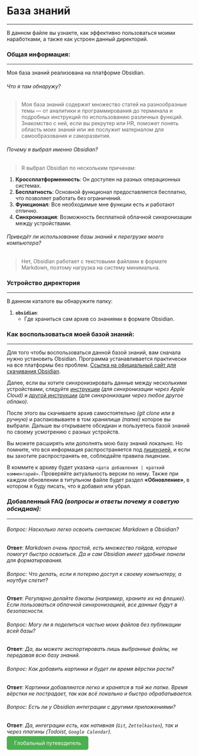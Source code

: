 # База знаний

---

В данном файле вы узнаете, как эффективно пользоваться моими наработками, а также как устроен данный директорий.

### Общая информация:

---

Моя база знаний реализована на платформе Obsidian.

###### Что я там обнаружу?

> Моя база знаний содержит множество статей на разнообразные темы — от аналитики и программирования до терминала и подробных инструкций по использованию различных функций. Знакомство с ней, если вы рекрутер или HR, поможет понять область моих знаний или же послужит материалом для самообразования и саморазвития.

###### Почему я выбрал именно Obsidian?

> Я выбрал Obsidian по нескольким причинам:

1. **Кроссплатформенность**: Он доступен на разных операционных системах.
2. **Бесплатность**: Основной функционал предоставляется бесплатно, что позволяет работать без ограничений.
3. **Функционал**: Все необходимые мне функции есть и работают отлично.
4. **Синхронизация**: Возможность бесплатной облачной синхронизации между устройствами.

###### Приведёт ли использование базы знаний к перегрузке моего компьютера?

> Нет, Obsidian работает с текстовыми файлами в формате Markdown, поэтому нагрузка на систему минимальна.

### Устройство директория

---

В данном каталоге вы обнаружите папку:

1. **`obsidian`**:
   - Где храниться сам архив со знаниями в формате Obsidian.

### Как воспользоваться моей базой знаний:

---

Для того чтобы воспользоваться данной базой знаний, вам сначала нужно установить Obsidian. Программа устанавливается практически на все платформы без проблем.
[Ссылка на официальный сайт для скачивания Obsidian](https://obsidian.md/download).

Далее, если вы хотите синхронизировать данные между несколькими устройствами, следуйте [инструкции](https://habr.com/ru/articles/841994/) *(для синхронизации через Apple Cloud)* и [другой инструкции](https://telegra.ph/Obsidian--YAndeksDisk-Win--Android--iOS-09-25) *(для синхронизации через любое другое облако)*.

После этого вы скачиваете архив самостоятельно *(git clone или в ручную)* и распаковываете в том хранилище *(папке)* которое вы выбрали. Дальше вы открываете обсидиан и пользуетесь базой знаний по своему усмотрению с разных устройств.

Вы можете расширять или дополнять мою базу знаний локально. Но помните, что вся информация распространяется под [лицензией](https://github.com/Akhzariell/Akhzariel-Projects/blob/master/GLOBAL_README.md), и если вы захотите распространять ее, соблюдайте правила лицензии.

В коммите к архиву будет указана `«дата добавления | краткий комментарий»`. Проверяйте актуальность версии по нему. Также при каждом обновлении в титульном файле будет раздел **«Обновление»**, в котором я буду писать, что я добавил или убрал.

### Добавленный FAQ *(вопросы и ответы почему я советую обсидиан):*

---

###### Вопрос: Насколько легко освоить синтаксис Markdown в Obsidian?

**Ответ**: *Markdown очень простой, есть множество гайдов, которые помогут быстро освоиться. Да и сам Obsidian имеет удобные панели для форматирования.*

###### Вопрос: Что делать, если я потеряю доступ к своему компьютеру, а ноутбук слетит?

**Ответ**: *Регулярно делайте бэкапы (например, храните их на флешке). Если пользоваться облачной синхронизацией, все данные будут в безопасности.*

###### Вопрос: Могу ли я поделиться частью моих файлов без публикации всей базы?

**Ответ**: *Да, вы можете экспортировать лишь выбранные файлы, не передавая всю базу знаний.*

###### Вопрос: Как добавить картинки и будет ли время вёрстки расти?

**Ответ**: *Картинки добавляются легко и хранятся в той же папке. Время вёрстки не пострадает, так как всё локально и быстро обрабатывается.*

###### Вопрос: Есть ли у Obsidian интеграции с другими приложениями?

**Ответ**: *Да, ингеграции есть, как нативная (`Git`, `Zettelkasten`), так и через плагины (Todoist, `Google Calendar`).*

<a href="https://github.com/Akhzariell/Projects" style="padding: 10px 20px; background-color: #4CAF50; color: white; text-decoration: none; border-radius: 5px;">Глобальный путеводитель</a>
